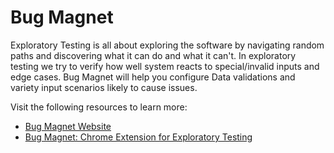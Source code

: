 # Bug Magnet

Exploratory Testing is all about exploring the software by navigating random paths and discovering what it can do and what it can't. In exploratory testing we try to verify how well system reacts to special/invalid inputs and edge cases. Bug Magnet will help you configure Data validations and variety input scenarios likely to cause issues.

Visit the following resources to learn more:

- [Bug Magnet Website](https://bugmagnet.org/)
- [Bug Magnet: Chrome Extension for Exploratory Testing](http://www.testingjournals.com/bug-magnet-extension-exploratory-testing/)
